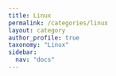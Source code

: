 ```yaml
---
title: Linux
permalink: /categories/linux
layout: category
author_profile: true
taxonomy: "Linux"
sidebar:
  nav: "docs"
---
```

